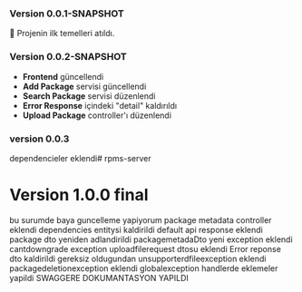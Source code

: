 ### Version 0.0.1-SNAPSHOT
🚀 Projenin ilk temelleri atıldı.

### Version 0.0.2-SNAPSHOT
- **Frontend** güncellendi
- **Add Package** servisi güncellendi
- **Search Package** servisi düzenlendi
- **Error Response** içindeki "detail" kaldırıldı
- **Upload Package** controller'ı düzenlendi
### version 0.0.3
dependencieler eklendi# rpms-server
# Version 1.0.0 final
bu surumde baya guncelleme yapiyorum
package metadata controller eklendi
dependencies entitysi kaldirildi
default api response eklendi 
package dto yeniden adlandirildi packagemetadaDto
yeni exception eklendi cantdowngrade exception
uploadfilerequest dtosu eklendi
Error reponse dto kaldirildi gereksiz oldugundan
unsupporterdfileexception eklendi packagedeletionexception eklendi 
globalexception handlerde eklemeler yapildi
SWAGGERE DOKUMANTASYON YAPILDI  